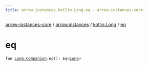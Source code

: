 ```yaml
---
title: arrow.instances.kotlin.Long.eq - arrow-instances-core
---
```


[arrow-instances-core](../../index.html) / [arrow.instances](../index.html) / [kotlin.Long](index.html) / [eq](./eq.html)

# eq

`fun `[`Long.Companion`](https://kotlinlang.org/api/latest/jvm/stdlib/kotlin/-long/-companion/index.html)`.eq(): Eq<`[`Long`](https://kotlinlang.org/api/latest/jvm/stdlib/kotlin/-long/index.html)`>`
